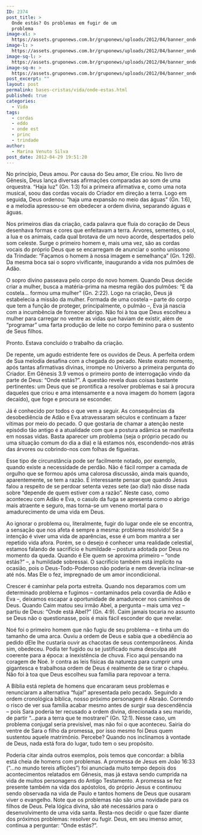 ```yaml
---
ID: 2374
post_title: >
  Onde estás? Os problemas em fugir de um
  problema
image-xl: >
  https://assets.gruponews.com.br/gruponews/uploads/2012/04/banner_ondeestas.jpg
image-l: >
  https://assets.gruponews.com.br/gruponews/uploads/2012/04/banner_ondeestas.jpg
image-sq-l: >
  https://assets.gruponews.com.br/gruponews/uploads/2012/04/banner_ondeestas.jpg
image-sq-m: >
  https://assets.gruponews.com.br/gruponews/uploads/2012/04/banner_ondeestas-720x320.jpg
post_excerpt: ""
layout: post
permalink: bases-cristas/vida/onde-estas.html
published: true
categories:
  - Vida
tags:
  - cordas
  - eddo
  - onde est
  - princ
  - trindade
author:
  - Marina Venuto Silva
post_date: 2012-04-29 19:51:20
---
```

No princípio, Deus amou. Por causa do Seu amor, Ele criou. No livro de Gênesis, Deus lança diversas afirmações comparadas ao som de uma orquestra. “Haja luz” (Gn. 1:3) foi a primeira afirmativa e, como uma nota musical, soou das cordas vocais do Criador em direção a terra. Logo em seguida, Deus ordenou: “haja uma expansão no meio das águas” (Gn. 1:6), e a melodia apressou-se em obedecer a ordem divina, separando águas e águas.

Nos primeiros dias da criação, cada palavra que fluía do coração de Deus desenhava formas e cores que enfeitavam a terra. Árvores, sementes, o sol, a lua e os animais, cada qual brotava de um novo acorde, despertados pelo som celeste. Surge o primeiro homem e, mais uma vez, são as cordas vocais do próprio Deus que se encarregam de anunciar o sonho uníssono da Trindade: “Façamos o homem à nossa imagem e semelhança” (Gn. 1:26). Da mesma boca sai o sopro vivificante, inaugurando a vida nos pulmões de Adão.

O sopro divino passeava pelo corpo do novo homem. Quando Deus decide criar a mulher, busca a matéria-prima na mesma região dos pulmões: “E da costela... formou uma mulher” (Gn. 2:22). Logo na criação, Deus já estabelecia a missão da mulher. Formada de uma costela – parte do corpo que tem a função de proteger, principalmente, o pulmão –, Eva já nascia com a incumbência de fornecer abrigo. Não foi à toa que Deus escolheu a mulher para carregar no ventre as vidas que haviam de existir, além de “programar” uma farta produção de leite no corpo feminino para o sustento de Seus filhos.

Pronto. Estava concluído o trabalho da criação.

De repente, um agudo estridente fere os ouvidos de Deus. A perfeita ordem de Sua melodia desafina com a chegada do pecado. Neste exato momento, após tantas afirmativas divinas, irrompe no Universo a primeira pergunta do Criador. Em Gênesis 3.9 vemos o primeiro ponto de interrogação vindo da parte de Deus: “Onde estás?”. A questão revela duas coisas bastante pertinentes: um Deus que se prontifica a resolver problemas e sai à procura daqueles que criou e ama intensamente e a nova imagem do homem (agora decaído), que foge e procura se esconder.

Já é conhecido por todos o que vem a seguir. As consequências da desobediência de Adão e Eva atravessaram séculos e continuam a fazer vítimas por meio do pecado. O que gostaria de chamar a atenção neste episódio tão antigo é a atualidade com que a postura adâmica se manifesta em nossas vidas. Basta aparecer um problema (seja o próprio pecado ou uma situação comum do dia a dia) e lá estamos nós, escondendo-nos atrás das árvores ou cobrindo-nos com folhas de figueiras.

Esse tipo de circunstância pode ser facilmente notado, por exemplo, quando existe a necessidade de perdão. Não é fácil romper a camada de orgulho que se formou após uma calorosa discussão, ainda mais quando, aparentemente, se tem a razão. É interessante pensar que quando Jesus falou a respeito de se perdoar setenta vezes sete (ao dia!) não disse nada sobre “depende de quem estiver com a razão”. Neste caso, como aconteceu com Adão e Eva, o casulo da fuga se apresenta como o abrigo mais atraente e seguro, mas torna-se um veneno mortal para o amadurecimento de uma vida em Deus.

Ao ignorar o problema ou, literalmente, fugir do lugar onde ele se encontra, a sensação que nos afeta é sempre a mesma: problema resolvido! Se a intenção é viver uma vida de aparências, esse é um bom mantra a ser repetido vida afora. Porém, se o desejo é conhecer uma realidade celestial, estamos falando de sacrifício e humildade – postura adotada por Deus no momento da queda. Quando é Ele quem se aproxima primeiro – “onde estás?” –, a humildade sobressai. O sacrifício também está implícito na ocasião, pois o Deus-Todo-Poderoso não poderia e nem deveria inclinar-se até nós. Mas Ele o fez, impregnado de um amor incondicional.

Crescer é caminhar pela porta estreita. Quando nos deparamos com um determinado problema e fugimos – contaminados pela covardia de Adão e Eva –, deixamos escapar a oportunidade de amadurecer nos caminhos de Deus. Quando Caim matou seu irmão Abel, a pergunta – mais uma vez – partiu de Deus: “Onde está Abel?” (Gn. 4:9). Caim jamais tocaria no assunto se Deus não o questionasse, pois é mais fácil esconder do que revelar.

Noé foi o primeiro homem que não fugiu de seu problema – e tinha um do tamanho de uma arca. Ouviu a ordem de Deus e sabia que a obediência ao pedido dEle lhe custaria ouvir as chacotas de seus contemporâneos. Ainda sim, obedeceu. Podia ter fugido ou se justificado numa desculpa até coerente para a época: a inexistência de chuva. Fico aqui pensando na coragem de Noé. Ir contra as leis físicas da natureza para cumprir uma gigantesca e trabalhosa ordem de Deus é realmente de se tirar o chapéu. Não foi à toa que Deus escolheu sua família para repovoar a terra.

A Bíblia está repleta de homens que encararam seus problemas e renunciaram a alternativa “fuja!” apresentada pelo pecado. Seguindo a ordem cronológica bíblica, nosso próximo personagem é Abraão. Correndo o risco de ver sua família acabar mesmo antes de surgir sua descendência – pois Sara poderia ter recusado a ordem divina, direcionada a seu marido, de partir “...para a terra que te mostrarei” (Gn. 12:1). Nesse caso, um problema conjugal seria previsível, mas não foi o que aconteceu. Sairia do ventre de Sara o filho da promessa, por isso mesmo foi Deus quem sustentou aquele matrimônio. Percebe? Quando nos inclinamos à vontade de Deus, nada está fora do lugar, tudo tem o seu propósito.

Poderia citar ainda outros exemplos, pois temos que concordar: a bíblia está cheia de homens com problemas. A promessa de Jesus em João 16:33 (“...no mundo tereis aflições”) foi anunciada muito tempo depois dos acontecimentos relatados em Gênesis, mas já estava sendo cumprida na vida de muitos personagens do Antigo Testamento. A promessa se fez presente também na vida dos apóstolos, do próprio Jesus e continuou sendo observada na vida de Paulo e tantos homens de Deus que ousaram viver o evangelho. Note que os problemas não são uma novidade para os filhos de Deus. Pela lógica divina, são até necessários para o desenvolvimento de uma vida santa. Resta-nos decidir o que fazer diante dos próximos problemas: resolver ou fugir. Deus, em seu imenso amor, continua a perguntar: “Onde estás?”.